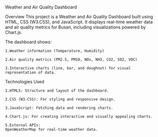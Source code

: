 Weather and Air Quality Dashboard

Overview
This project is a Weather and Air Quality Dashboard built using HTML, CSS (W3.CSS), and JavaScript. It displays real-time weather data and air quality metrics for Busan, including visualizations powered by Chart.js.

The dashboard shows:

  
    1.Weather information (Temperature, Humidity)
  
    2.Air quality metrics (PM2.5, PM10, NOx, NH3, CO2, SO2, VOC)
  
    3.Interactive charts (line, bar, and doughnut) for visual representation of data.
  




Technologies Used
    
    1.HTML5: Structure and layout of the dashboard.
  
    2.CSS (W3.CSS): For styling and responsive design.
  
    3.JavaScript: Fetching data and rendering charts.
  
    4.Chart.js: For creating interactive and visually appealing charts.
  
    5.External APIs:
    OpenWeatherMap for real-time weather data.



